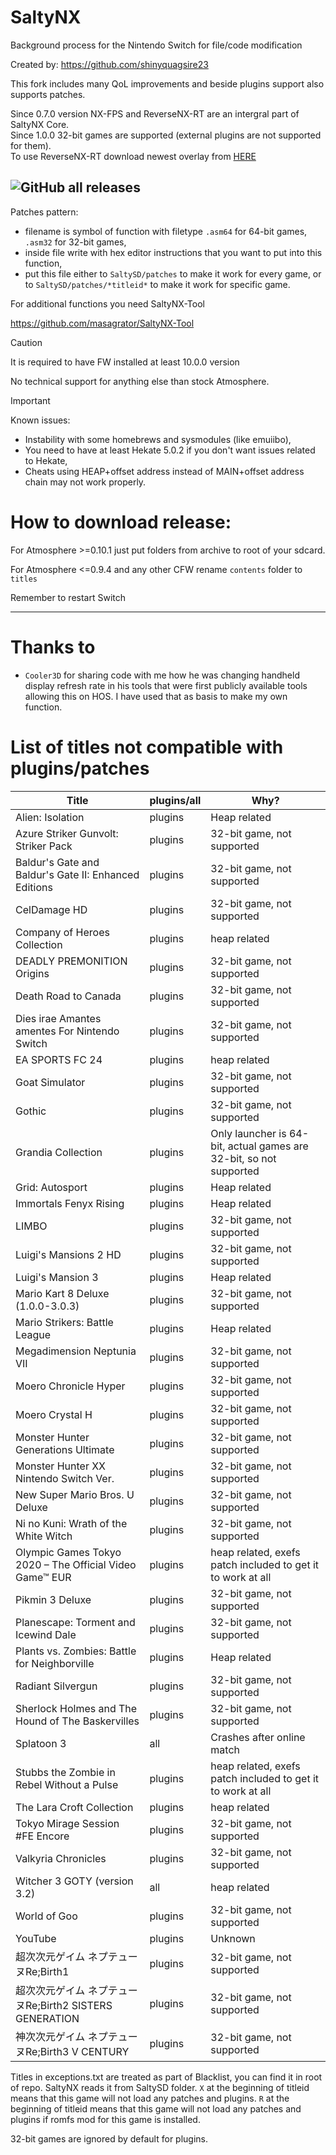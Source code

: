 # SaltyNX

Background process for the Nintendo Switch for file/code modification

Created by: https://github.com/shinyquagsire23

This fork includes many QoL improvements and beside plugins support also supports patches. 

Since 0.7.0 version NX-FPS and ReverseNX-RT are an intergral part of SaltyNX Core.<br>
Since 1.0.0 32-bit games are supported (external plugins are not supported for them).<br>
To use ReverseNX-RT download newest overlay from [HERE](https://github.com/masagrator/ReverseNX-RT/releases)

![GitHub all releases](https://img.shields.io/github/downloads/masagrator/SaltyNX/total?style=for-the-badge)
---

Patches pattern:
- filename is symbol of function with filetype `.asm64` for 64-bit games, `.asm32` for 32-bit games,
- inside file write with hex editor instructions that you want to put into this function,
- put this file either to `SaltySD/patches` to make it work for every game, or to `SaltySD/patches/*titleid*` to make it work for specific game.

For additional functions you need SaltyNX-Tool

https://github.com/masagrator/SaltyNX-Tool

> [!CAUTION]
> It is required to have FW installed at least 10.0.0 version
> 
> No technical support for anything else than stock Atmosphere.

> [!IMPORTANT]
> Known issues:
> - Instability with some homebrews and sysmodules (like emuiibo),
> - You need to have at least Hekate 5.0.2 if you don't want issues related to Hekate,
> - Cheats using HEAP+offset address instead of MAIN+offset address chain may not work properly.

# How to download release:

For Atmosphere >=0.10.1 just put folders from archive to root of your sdcard.

For Atmosphere <=0.9.4 and any other CFW rename `contents` folder to `titles`

Remember to restart Switch

---

# Thanks to
- `Cooler3D` for sharing code with me how he was changing handheld display refresh rate in his tools that were first publicly available tools allowing this on HOS. I have used that as basis to make my own function.

# List of titles not compatible with plugins/patches

| Title | plugins/all | Why? |
| ------------- | ------------- | ------------- |
| Alien: Isolation | plugins | Heap related |
| Azure Striker Gunvolt: Striker Pack | plugins | 32-bit game, not supported |
| Baldur's Gate and Baldur's Gate II: Enhanced Editions | plugins | 32-bit game, not supported |
| CelDamage HD | plugins | 32-bit game, not supported |
| Company of Heroes Collection | plugins | heap related |
| DEADLY PREMONITION Origins | plugins | 32-bit game, not supported |
| Death Road to Canada | plugins | 32-bit game, not supported |
| Dies irae Amantes amentes For Nintendo Switch | plugins | 32-bit game, not supported |
| EA SPORTS FC 24 | plugins | heap related |
| Goat Simulator | plugins | 32-bit game, not supported |
| Gothic | plugins | 32-bit game, not supported |
| Grandia Collection | plugins | Only launcher is 64-bit, actual games are 32-bit, so not supported |
| Grid: Autosport | plugins | Heap related |
| Immortals Fenyx Rising | plugins | Heap related |
| LIMBO | plugins | 32-bit game, not supported |
| Luigi's Mansions 2 HD | plugins | 32-bit game, not supported |
| Luigi's Mansion 3 | plugins | Heap related |
| Mario Kart 8 Deluxe (1.0.0-3.0.3)| plugins | 32-bit game, not supported |
| Mario Strikers: Battle League | plugins | Heap related |
| Megadimension Neptunia VII | plugins | 32-bit game, not supported |
| Moero Chronicle Hyper | plugins | 32-bit game, not supported |
| Moero Crystal H | plugins | 32-bit game, not supported |
| Monster Hunter Generations Ultimate | plugins | 32-bit game, not supported |
| Monster Hunter XX Nintendo Switch Ver. | plugins | 32-bit game, not supported |
| New Super Mario Bros. U Deluxe | plugins | 32-bit game, not supported |
| Ni no Kuni: Wrath of the White Witch | plugins | 32-bit game, not supported |
| Olympic Games Tokyo 2020 – The Official Video Game™ EUR | plugins | heap related, exefs patch included to get it to work at all |
| Pikmin 3 Deluxe | plugins | 32-bit game, not supported |
| Planescape: Torment and Icewind Dale | plugins | 32-bit game, not supported |
| Plants vs. Zombies: Battle for Neighborville | plugins | Heap related |
| Radiant Silvergun | plugins | 32-bit game, not supported |
| Sherlock Holmes and The Hound of The Baskervilles | plugins | 32-bit game, not supported |
| Splatoon 3 | all | Crashes after online match |
| Stubbs the Zombie in Rebel Without a Pulse | plugins | heap related, exefs patch included to get it to work at all |
| The Lara Croft Collection | plugins | heap related |
| Tokyo Mirage Session #FE Encore | plugins | 32-bit game, not supported |
| Valkyria Chronicles | plugins | 32-bit game, not supported |
| Witcher 3 GOTY (version 3.2) | all | heap related |
| World of Goo | plugins | 32-bit game, not supported |
| YouTube | plugins | Unknown |
| 超次次元ゲイム ネプテューヌRe;Birth1 | plugins | 32-bit game, not supported |
| 超次次元ゲイム ネプテューヌRe;Birth2 SISTERS GENERATION | plugins | 32-bit game, not supported |
| 神次次元ゲイム ネプテューヌRe;Birth3 V CENTURY | plugins | 32-bit game, not supported |

Titles in exceptions.txt are treated as part of Blacklist, you can find it in root of repo. SaltyNX reads it from SaltySD folder. `X` at the beginning of titleid means that this game will not load any patches and plugins. `R` at the beginning of titleid means that this game will not load any patches and plugins if romfs mod for this game is installed.

32-bit games are ignored by default for plugins.
